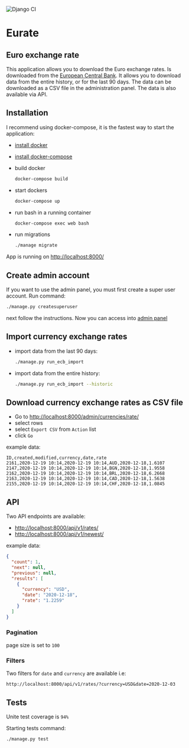 ![Django CI](https://github.com/ssabuda/eurate/workflows/Django%20CI/badge.svg)

# Eurate

## Euro exchange rate

This application allows you to download the Euro exchange rates. Is downloaded from
the [European Central Bank]("https://www.ecb.europa.eu/"). It allows you to download data from the entire history, or
for the last 90 days. The data can be downloaded as a CSV file in the administration panel. The data is also available
via API.

## Installation

I recommend using docker-compose, it is the fastest way to start the application:

- [install docker](https://docs.docker.com/engine/install/)
- [install docker-compose](https://docs.docker.com/compose/install/)
- build docker

    ```bash
    docker-compose build
    ```

- start dockers

    ```bash
    docker-compose up
    ```

- run bash in a running container

    ```bash
    docker-compose exec web bash
    ```

- run migrations

    ```bash
    ./manage migrate
    ```

App is running on [http://localhost:8000/](http://localhost:8000/)

## Create admin account

If you want to use the admin panel, you must first create a super user account. Run command:

```bash
./manage.py createsuperuser
```

next follow the instructions. Now you can access into [admin panel](http://localhost:8000/admin/)

## Import currency exchange rates

- import data from the last 90 days:
    ```bash
    ./manage.py run_ecb_import
    ```
- import data from the entire history:
    ```bash
  ./manage.py run_ecb_import --historic
    ```

## Download currency exchange rates as CSV file

- Go to [http://localhost:8000/admin/currencies/rate/](http://localhost:8000/admin/currencies/rate/)
- select rows
- select `Export CSV` from `Action` list
- click `Go`

example data:

```text
ID,created,modified,currency,date,rate
2161,2020-12-19 10:14,2020-12-19 10:14,AUD,2020-12-18,1.6107
2147,2020-12-19 10:14,2020-12-19 10:14,BGN,2020-12-18,1.9558
2162,2020-12-19 10:14,2020-12-19 10:14,BRL,2020-12-18,6.2668
2163,2020-12-19 10:14,2020-12-19 10:14,CAD,2020-12-18,1.5638
2155,2020-12-19 10:14,2020-12-19 10:14,CHF,2020-12-18,1.0845
```

## API

Two API endpoints are available:

- [http://localhost:8000/api/v1/rates/](http://localhost:8000/api/v1/rates/)
- [http://localhost:8000/api/v1/newest/](http://localhost:8000/api/v1/newest/)

example data:

```json
{
  "count": 1,
  "next": null,
  "previous": null,
  "results": [
    {
      "currency": "USD",
      "date": "2020-12-18",
      "rate": "1.2259"
    }
  ]
}
```

### Pagination

page size is set to `100`

### Filters

Two filters for `date` and `currency` are available i.e:

```text
http://localhost:8000/api/v1/rates/?currency=USD&date=2020-12-03
```

## Tests
Unite test coverage is `94%`

Starting tests command:
```bash
./manage.py test
```
